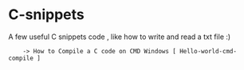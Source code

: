 # C-snippets
A few useful C snippets code , like how to write and read a txt file :)

        -> How to Compile a C code on CMD Windows [ Hello-world-cmd-compile ]
